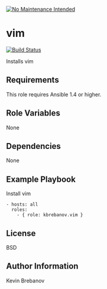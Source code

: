 [![No Maintenance Intended](http://unmaintained.tech/badge.svg)](http://unmaintained.tech/)

vim
===

[![Build Status](https://travis-ci.org/kbrebanov/ansible-vim.svg?branch=master)](https://travis-ci.org/kbrebanov/ansible-vim)

Installs vim

Requirements
------------

This role requires Ansible 1.4 or higher.

Role Variables
--------------

None

Dependencies
------------

None

Example Playbook
----------------

Install vim
```
- hosts: all
  roles:
    - { role: kbrebanov.vim }
```

License
-------

BSD

Author Information
------------------

Kevin Brebanov
